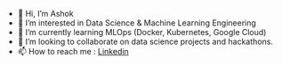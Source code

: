 - 👋 Hi, I’m Ashok
- 👀 I’m interested in Data Science & Machine Learning Engineering
- 🌱 I’m currently learning MLOps (Docker, Kubernetes, Google Cloud)
- 💞️ I’m looking to collaborate on data science projects and hackathons.
- 📫 How to reach me : [Linkedin](https://www.linkedin.com/in/ashok49473/)

<!---
ashok49473/ashok49473 is a ✨ special ✨ repository because its `README.md` (this file) appears on your GitHub profile.
You can click the Preview link to take a look at your changes.
--->
